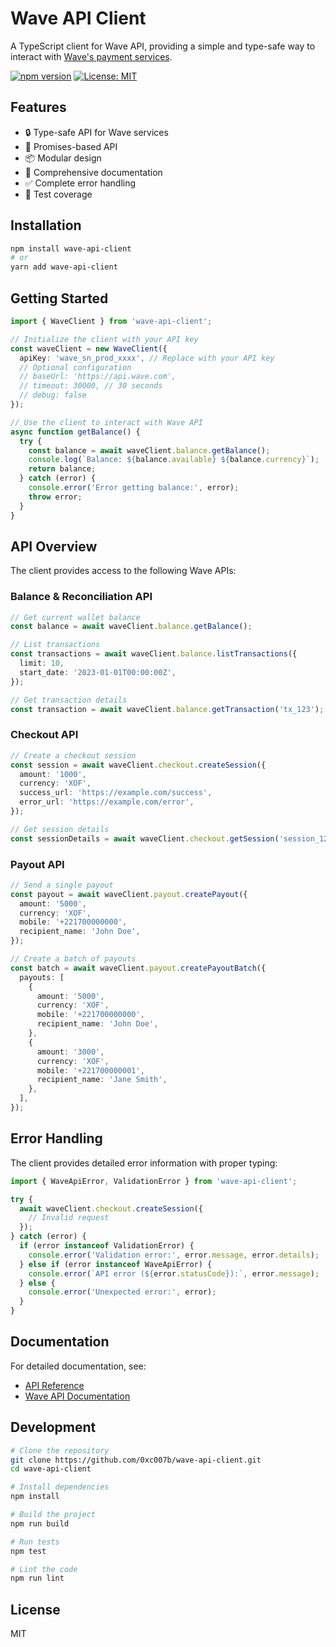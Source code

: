 # Wave API Client

A TypeScript client for Wave API, providing a simple and type-safe way to interact with [Wave's payment services](https://docs.wave.com/business).

[![npm version](https://badge.fury.io/js/wave-api-client.svg)](https://badge.fury.io/js/wave-api-client)
[![License: MIT](https://img.shields.io/badge/License-MIT-yellow.svg)](https://opensource.org/licenses/MIT)

## Features

- 🔒 Type-safe API for Wave services
- 🚀 Promises-based API
- 📦 Modular design
- 📘 Comprehensive documentation
- ✅ Complete error handling
- 🧪 Test coverage

## Installation

```bash
npm install wave-api-client
# or
yarn add wave-api-client
```

## Getting Started

```typescript
import { WaveClient } from 'wave-api-client';

// Initialize the client with your API key
const waveClient = new WaveClient({
  apiKey: 'wave_sn_prod_xxxx', // Replace with your API key
  // Optional configuration
  // baseUrl: 'https://api.wave.com',
  // timeout: 30000, // 30 seconds
  // debug: false
});

// Use the client to interact with Wave API
async function getBalance() {
  try {
    const balance = await waveClient.balance.getBalance();
    console.log(`Balance: ${balance.available} ${balance.currency}`);
    return balance;
  } catch (error) {
    console.error('Error getting balance:', error);
    throw error;
  }
}
```

## API Overview

The client provides access to the following Wave APIs:

### Balance & Reconciliation API

```typescript
// Get current wallet balance
const balance = await waveClient.balance.getBalance();

// List transactions
const transactions = await waveClient.balance.listTransactions({
  limit: 10,
  start_date: '2023-01-01T00:00:00Z',
});

// Get transaction details
const transaction = await waveClient.balance.getTransaction('tx_123');
```

### Checkout API

```typescript
// Create a checkout session
const session = await waveClient.checkout.createSession({
  amount: '1000',
  currency: 'XOF',
  success_url: 'https://example.com/success',
  error_url: 'https://example.com/error',
});

// Get session details
const sessionDetails = await waveClient.checkout.getSession('session_123');
```

### Payout API

```typescript
// Send a single payout
const payout = await waveClient.payout.createPayout({
  amount: '5000',
  currency: 'XOF',
  mobile: '+221700000000',
  recipient_name: 'John Doe',
});

// Create a batch of payouts
const batch = await waveClient.payout.createPayoutBatch({
  payouts: [
    {
      amount: '5000',
      currency: 'XOF',
      mobile: '+221700000000',
      recipient_name: 'John Doe',
    },
    {
      amount: '3000',
      currency: 'XOF',
      mobile: '+221700000001',
      recipient_name: 'Jane Smith',
    },
  ],
});
```

## Error Handling

The client provides detailed error information with proper typing:

```typescript
import { WaveApiError, ValidationError } from 'wave-api-client';

try {
  await waveClient.checkout.createSession({
    // Invalid request
  });
} catch (error) {
  if (error instanceof ValidationError) {
    console.error('Validation error:', error.message, error.details);
  } else if (error instanceof WaveApiError) {
    console.error(`API error (${error.statusCode}):`, error.message);
  } else {
    console.error('Unexpected error:', error);
  }
}
```

## Documentation

For detailed documentation, see:

- [API Reference](https://docs.wave.com/business)
- [Wave API Documentation](https://docs.wave.com/business)

## Development

```bash
# Clone the repository
git clone https://github.com/0xc007b/wave-api-client.git
cd wave-api-client

# Install dependencies
npm install

# Build the project
npm run build

# Run tests
npm test

# Lint the code
npm run lint
```

## License

MIT
